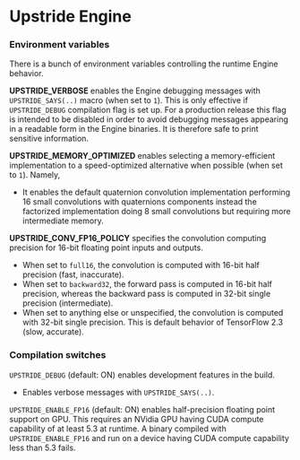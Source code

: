 # Upstride Engine


### Environment variables

There is a bunch of environment variables controlling the runtime Engine behavior.

**UPSTRIDE_VERBOSE** enables the Engine debugging messages with `UPSTRIDE_SAYS(..)` macro (when set to `1`). This is only effective if `UPSTRIDE_DEBUG` compilation flag is set up. For a production release this flag is intended to be disabled in order to avoid debugging messages appearing in a readable form in the Engine binaries. It is therefore safe to print sensitive information.

**UPSTRIDE_MEMORY_OPTIMIZED** enables selecting a memory-efficient implementation to a speed-optimized alternative when possible (when set to `1`). Namely,
* It enables the default quaternion convolution implementation performing 16 small convolutions with quaternions components instead the factorized implementation doing 8 small convolutions but requiring more intermediate memory.

**UPSTRIDE_CONV_FP16_POLICY** specifies the convolution computing precision for 16-bit floating point inputs and outputs.
* When set to `full16`, the convolution is computed with 16-bit half precision (fast, inaccurate).
* When set to `backward32`, the forward pass is computed in 16-bit half precision, whereas the backward pass is computed in 32-bit single precision (intermediate).
* When set to anything else or unspecified, the convolution is computed with 32-bit single precision. This is default behavior of TensorFlow 2.3 (slow, accurate).


### Compilation switches

`UPSTRIDE_DEBUG` (default: ON) enables development features in the build.
* Enables verbose messages with `UPSTRIDE_SAYS(..)`.

`UPSTRIDE_ENABLE_FP16` (default: ON) enables half-precision floating point support on GPU. This requires an NVidia GPU having CUDA compute capability of at least 5.3 at runtime. A binary compiled with `UPSTRIDE_ENABLE_FP16` and run on a device having CUDA compute capability less than 5.3 fails.